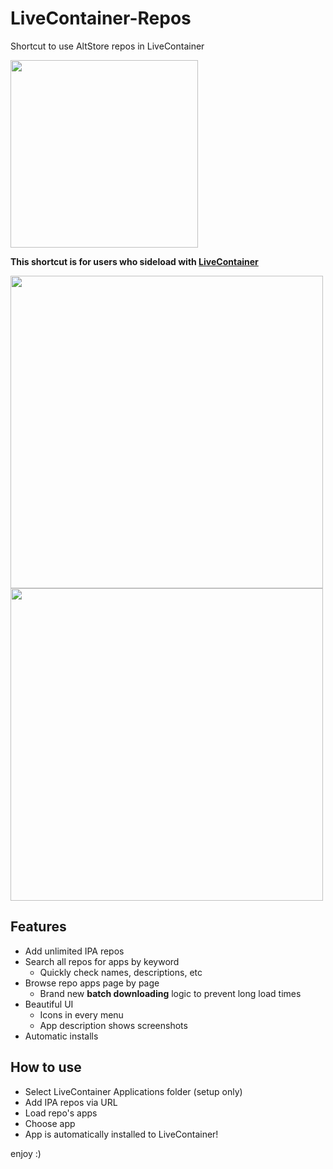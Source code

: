 # LiveContainer-Repos
Shortcut to use AltStore repos in LiveContainer

[<img src="https://i.imgur.com/IfBJZpG.png" width="300">](https://shortcuty.app/api/shortcuts/2915d5fe-df56-4da7-abd8-080824b14917/get)

**This shortcut is for users who sideload with [LiveContainer](https://github.com/LiveContainer/LiveContainer)**

<img src="https://i.imgur.com/uOD89sX.png" width="500">
<img src="https://i.imgur.com/1tduUxj.png" width="500">

## Features
- Add unlimited IPA repos
- Search all repos for apps by keyword
  - Quickly check names, descriptions, etc
- Browse repo apps page by page
  - Brand new **batch downloading** logic to prevent long load times
- Beautiful UI
  - Icons in every menu
  - App description shows screenshots
- Automatic installs

## How to use
- Select LiveContainer Applications folder (setup only)
- Add IPA repos via URL
- Load repo's apps
- Choose app
- App is automatically installed to LiveContainer!

enjoy :)
